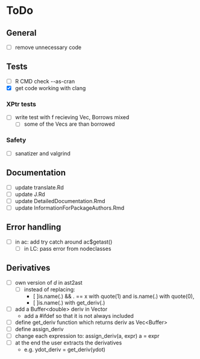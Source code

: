 # ToDo

## General

- [ ] remove unnecessary code

## Tests

- [ ] R CMD check --as-cran
- [x] get code working with clang

### XPtr tests

- [ ] write test with f recieving Vec, Borrows mixed
  - [ ] some of the Vecs are than borrowed

### Safety

- [ ] sanatizer and valgrind

## Documentation

- [ ] update translate.Rd
- [ ] update J.Rd
- [ ] update DetailedDocumentation.Rmd
- [ ] update InformationForPackageAuthors.Rmd

## Error handling

- [ ] in ac: add try catch around ac$getast()
  - [ ] in LC: pass error from nodeclasses

## Derivatives

- [ ] own version of *d* in ast2ast
  - [ ] instead of replacing:
    * [ ]is.name(.) && . == x with quote(1) and 
      is.name(.) with quote(0),
    * [ ]is.name(.) with get_deriv(.)
- [ ] add a Buffer\<double\> deriv in Vector
    * add a #ifdef so that it is not always included
- [ ] define get_deriv function which returns deriv as Vec\<Buffer\>
- [ ] define assign_deriv
- [ ] change each expression to:
    assign_deriv(a, expr)
    a = expr
- [ ] at the end the user extracts the derivatives
  * e.g. ydot_deriv = get_deriv(ydot) 
